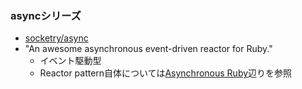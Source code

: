 ### asyncシリーズ

* [socketry/async](https://github.com/socketry/async)
* "An awesome asynchronous event-driven reactor for Ruby."
  * イベント駆動型
  * Reactor pattern自体については[Asynchronous Ruby](https://www.codeotaku.com/journal/2018-06/asynchronous-ruby/index)辺りを参照
